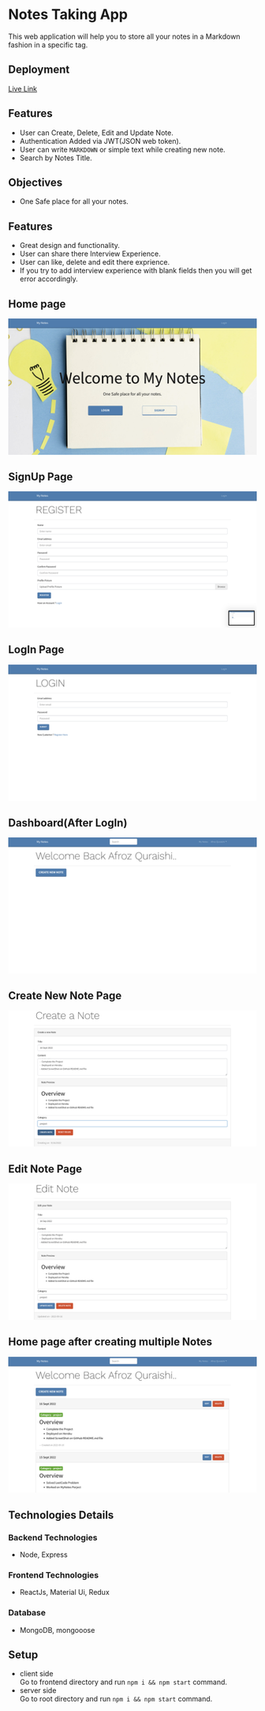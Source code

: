 # Notes Taking App

This web application will help you to store all your notes in a Markdown fashion in a specific tag.

## Deployment
[Live Link](https://mynotes-afroz.herokuapp.com/)

## Features
- User can Create, Delete, Edit and Update Note.
- Authentication Added via JWT(JSON web token).
- User can write `MARKDOWN` or simple text while creating new note.
- Search by Notes Title.

## Objectives

- One Safe place for all your notes.

## Features

- Great design and functionality.
- User can share there Interview Experience.
- User can like, delete and edit there exprience.
- If you try to add interview experience with blank fields then you will get error accordingly.


## Home page
![home](./Screenshots/homePage.png)

## SignUp Page
![home](./Screenshots/registerPage.png)
## LogIn Page
![home](./Screenshots/logIn.png)

## Dashboard(After LogIn)
![home](./Screenshots/afterLogin.png)

## Create New Note Page
![home](./Screenshots/createNote.png)

## Edit Note Page
![home](./Screenshots/editNote.png)

## Home page after creating multiple Notes
![home](./Screenshots/final.png)


## Technologies Details

### Backend Technologies

- Node, Express

### Frontend Technologies

- ReactJs, Material Ui, Redux

### Database

- MongoDB, mongooose

## Setup

- client side \
 Go to frontend directory and run `npm i && npm start` command.
- server side\
 Go to root directory and run `npm i && npm start` command.